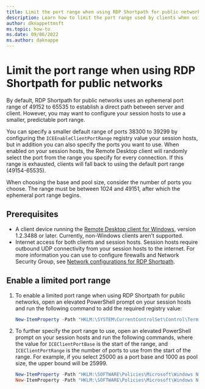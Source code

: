 ```yaml
---
title: Limit the port range when using RDP Shortpath for public networks - Azure Virtual Desktop
description: Learn how to limit the port range used by clients when using RDP Shortpath for public networks for Azure Virtual Desktop, which establishes a UDP-based transport between a Remote Desktop client and session host.
author: dknappettmsft
ms.topic: how-to
ms.date: 09/06/2022
ms.author: daknappe
---
```

# Limit the port range when using RDP Shortpath for public networks

By default, RDP Shortpath for public networks uses an ephemeral port range of 49152 to 65535 to establish a direct path between server and client. However, you may want to configure your session hosts to use a smaller, predictable port range.

You can specify a smaller default range of ports 38300 to 39299 by configuring the `ICEEnableClientPortRange` registry value your session hosts, but in addition you can also specify the ports you want to use. When enabled on your session hosts, the Remote Desktop client will randomly select the port from the range you specify for every connection. If this range is exhausted, clients will fall back to using the default port range (49154-65535).

When choosing the base and pool size, consider the number of ports you choose. The range must be between 1024 and 49151, after which the ephemeral port range begins.

## Prerequisites

- A client device running the [Remote Desktop client for Windows](users/connect-windows.md), version 1.2.3488 or later. Currently, non-Windows clients aren't supported.
- Internet access for both clients and session hosts. Session hosts require outbound UDP connectivity from your session hosts to the internet. For more information you can use to configure firewalls and Network Security Group, see [Network configurations for RDP Shortpath](rdp-shortpath.md#network-configuration). 

## Enable a limited port range

1. To enable a limited port range when using RDP Shortpath for public networks, open an elevated PowerShell prompt on your session hosts and run the following command to add the required registry value:

   ```powershell
   New-ItemProperty -Path "HKLM:\SYSTEM\CurrentControlSet\Control\Terminal Server" -Name ICEEnableClientPortRange -PropertyType DWORD -Value 1
   ```

2. To further specify the port range to use, open an elevated PowerShell prompt on your session hosts and run the following commands, where the value for `ICEClientPortBase` is the start of the range, and `ICEClientPortRange` is the number of ports to use from the start of the range. For example, if you select 25000 as a port base and 1000 as pool size, the upper bound will be 25999.

   ```powershell
   New-ItemProperty -Path "HKLM:\SOFTWARE\Policies\Microsoft\Windows NT\Terminal Services" -Name ICEClientPortBase -PropertyType DWORD -Value 25000
   New-ItemProperty -Path "HKLM:\SOFTWARE\Policies\Microsoft\Windows NT\Terminal Services" -Name ICEClientPortRange -PropertyType DWORD -Value 1000
   ```
